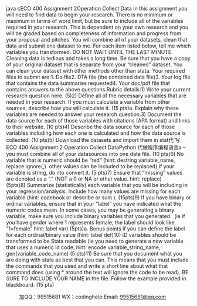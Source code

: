 java cECO 400 Assignment 2Operation Collect Data
In this assignment you will need to find data to begin your research. There is no minimum or maximum in terms of word limit, but be sure to include all of the variables required in your research. This is dependent on your own research and you will be graded based on completeness of information and progress from your proposal and pitches.
You will combine all of your datasets, clean that data and submit one dataset to me. For each item listed below, tell me which variables you transformed. DO NOT WAIT UNTIL THE LAST MINUTE. Cleaning data is tedious and takes a long time. Be sure that you have a copy of your original dataset that is separate from your “cleaned” dataset. You can clean your dataset with other methods other than stata.
Your required files to submit are:1. Do file2. DTA file (the combined data file)3. Your log file that contains the data summaries requested4. Your doc/pdf file that contains answers to the above questions
Rubric details:1) Write your current research question here. (5)2) Define all of the necessary variables that are needed in your research. If you must calculate a variable from other sources, describe how you will calculate it. (15 pts)a. Explain why these variables are needed to answer your research question.3) Document the data source for each of those variables with citations (APA format) and links to their website. (10 pts)4) Describe the data source for each of those variables including how each one is calculated and how the data source is collected. (10 pts)5) Download the datasets and import them in stat代 写ECO 400 Assignment 2 Operation Collect DataPython
代做程序编程语言a –you must combine all of your datasources into one data file. (10 pts)6) No variable that is numeric should be “red” (hint: destring variable_name, replace ignore(,)  other values can be included to be replaced) If your variable is string, do nto convert it. (5 pts)7) Ensure that “missing” values are denoted as a “.” (NOT a 0 or NA or other value. hint: replace) (5pts)8) Summarize (statistically) each variable that you will be including in your regression/analysis. Include how many values are missing for each variable (hint: codebook or describe or sum ). (15pts)9) If you have binary or ordinal variables, ensure that in your “label” you have indicated what the numeric codes mean. In some cases, you may be generating a binary variable, make sure you include binary variables that you generated.  (ie if you have gender where 1 represents female, the label should look like “1=female” hint: label var) (5pts)a. Bonus points if you can define the label for each ordinal/binary value (hint: label def)10) ID variables should be transformed to be Stata readable (ie you need to generate a new variable that uses a numeric id code, hint: encode variable_string_name, gen(variable_code_name) (5 pts)11) Be sure that you document what you are doing with stata as best that you can. This means that you must include the commands that you used and write a short line about what that command does (using * around the text will ignore the code to be read). BE SURE TO INCLUDE YOUR NAME in the file. Follow the example provided in blackboard. (15 pts)







         
加QQ：99515681  WX：codinghelp  Email: 99515681@qq.com
